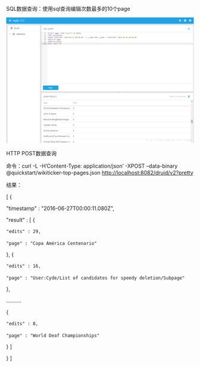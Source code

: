 SQL数据查询：使用sql查询编辑次数最多的10个page

![](/assets/sqlimply.png)

HTTP POST数据查询

命令：curl -L -H’Content-Type: application/json’ -XPOST –data-binary @quickstart/wikiticker-top-pages.json [http://localhost:8082/druid/v2?pretty](http://localhost:8082/druid/v2?pretty)

结果：

\[ {

"timestamp" : "2016-06-27T00:00:11.080Z",

"result" : \[ {

```
"edits" : 29,

"page" : "Copa América Centenario"
```

}, {

```
"edits" : 16,

"page" : "User:Cyde/List of candidates for speedy deletion/Subpage"
```

},

..........

{

```
"edits" : 8,

"page" : "World Deaf Championships"
```

} \]

} \]

